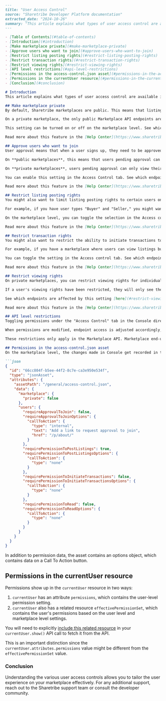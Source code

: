 ```markdown
---
title: "User Access Control"
source: "Sharetribe Developer Platform documentation"
extracted_date: "2024-10-26"
summary: "This article explains what types of user access control are available in a Sharetribe marketplace."
---

- [Table of Contents](#table-of-contents)
- [Introduction](#introduction)
- [Make marketplace private](#make-marketplace-private)
- [Approve users who want to join](#approve-users-who-want-to-join)
- [Restrict listing posting rights](#restrict-listing-posting-rights)
- [Restrict transaction rights](#restrict-transaction-rights)
- [Restrict viewing rights](#restrict-viewing-rights)
- [API level restrictions](#api-level-restrictions)
- [Permissions in the access-control.json asset](#permissions-in-the-access-controljson-asset)
- [Permissions in the currentUser resource](#permissions-in-the-currentuser-resource)
- [Conclusion](#conclusion)

# Introduction
This article explains what types of user access control are available in a Sharetribe marketplace.

## Make marketplace private
By default, Sharetribe marketplaces are public. This means that listings and user profiles are visible to unauthenticated users. By making your marketplace private, you allow only authenticated users to view listings and users on your marketplace.

On a private marketplace, the only public Marketplace API endpoints are user creation and password reset related. All other endpoints require an authenticated user access token.

This setting can be turned on or off on the marketplace level. See which endpoints are affected by this setting [here](#making-marketplace-private). 

Read more about this feature in the [Help Center](https://www.sharetribe.com/help/en/articles/9503164-make-marketplace-private).

## Approve users who want to join
User approval means that when a user signs up, they need to be approved by an admin before they have full access to the marketplace.

On **public marketplaces**, this means that users pending approval can view listings and other users' profiles, but they cannot post listings or initiate transactions.

On **private marketplaces**, users pending approval can only view their own profile – they cannot view any other marketplace data.

You can enable this setting in the Access Control tab. See which endpoints are affected by this setting [here](#approve-users-who-want-to-join-1). 

Read more about this feature in the [Help Center](https://www.sharetribe.com/help/en/articles/9503152-approve-users-who-want-to-join).

## Restrict listing posting rights
You might also want to limit listing posting rights to certain users only. 

For example, if you have user types "Buyer" and "Seller," you might want to grant listing posting rights to sellers only. Or you might be monetizing your marketplace with subscriptions, and therefore only want to grant posting rights to users who have subscribed.

On the marketplace level, you can toggle the selection in the Access control tab. See which endpoints are affected by this setting [here](#restrict-posting-rights).

Read more about this feature in the [Help Center](https://www.sharetribe.com/help/en/articles/9503118-restrict-listing-publishing-rights).

## Restrict transaction rights
You might also want to restrict the ability to initiate transactions to specific users only. 

For example, if you have a marketplace where users can view listings but need to verify their identity before making purchases, you can enable this feature to manually control who can initiate transactions. 

You can toggle the setting in the Access control tab. See which endpoints are affected by this setting [here](#restrict-transaction-rights-1).

Read more about this feature in the [Help Center](https://www.sharetribe.com/help/en/articles/9790336).

## Restrict viewing rights
On private marketplaces, you can restrict viewing rights for individual users. 

If a user's viewing rights have been restricted, they will only see their own listings and profile even if they have previously been approved. You can toggle the setting in the Access control tab when the marketplace has been set to private.

See which endpoints are affected by this setting [here](#restrict-viewing-rights-1).

Read more about this feature in the [Help Center](https://www.sharetribe.com/help/en/articles/9790341).

## API level restrictions
Toggling permissions under the "Access Control" tab in the Console directly impacts API behavior. 

When permissions are modified, endpoint access is adjusted accordingly, ensuring that users cannot bypass the restrictions imposed by these settings. This guarantees access control policies are strictly enforced.

These restrictions only apply in the Marketplace API. Marketplace end-users do not access the Integration API directly.

## Permissions in the access-control.json asset
On the marketplace level, the changes made in Console get recorded in the asset `/general/access-control.json`.

```json
{
  "id": "66cc804f-b5ee-44f2-8c7e-ca3e950e534f",
  "type": "jsonAsset",
  "attributes": {
    "assetPath": "/general/access-control.json",
    "data": {
      "marketplace": {
        "private": false
      },
      "users": {
        "requireApprovalToJoin": false,
        "requireApprovalToJoinOptions": {
          "callToAction": {
            "type": "internal",
            "text": "Add a link to request approval to join",
            "href": "/p/about/"
          }
        },
        "requirePermissionToPostListings": true,
        "requirePermissionToPostListingsOptions": {
          "callToAction": {
            "type": "none"
          }
        },
        "requirePermissionToInitiateTransactions": false,
        "requirePermissionToInitiateTransactionsOptions": {
          "callToAction": {
            "type": "none"
          }
        },
        "requirePermissionToRead": false,
        "requirePermissionToReadOptions": {
          "callToAction": {
            "type": "none"
          }
        }
      }
    }
  }
}
```

In addition to permission data, the asset contains an options object, which contains data on a Call To Action button. 

## Permissions in the currentUser resource
Permissions show up in the `currentUser` resource in two ways:
1. `currentUser` has an attribute `permissions`, which contains the user-level permission setting.
2. `currentUser` also has a related resource `effectivePermissionSet`, which contains the user's permissions based on the user level and marketplace level settings. 

You will need to explicitly [include this related resource](https://www.sharetribe.com/api-reference/#including-related-resources) in your `currentUser.show()` API call to fetch it from the API.

This is an important distinction since the `currentUser.attributes.permissions` value might be different from the `effectivePermissionSet` value.

### Conclusion
Understanding the various user access controls allows you to tailor the user experience on your marketplace effectively. For any additional support, reach out to the Sharetribe support team or consult the developer community.
```